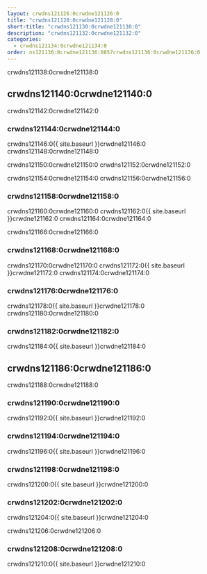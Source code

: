```yaml
---
layout: crwdns121126:0crwdne121126:0
title: "crwdns121128:0crwdne121128:0"
short-title: "crwdns121130:0crwdne121130:0"
description: "crwdns121132:0crwdne121132:0"
categories:
  - crwdns121134:0crwdne121134:0
order: ns121136:0crwdne121136:0857crwdns121136:0crwdne121136:0
---
```

crwdns121138:0crwdne121138:0

## crwdns121140:0crwdne121140:0

crwdns121142:0crwdne121142:0

### crwdns121144:0crwdne121144:0

crwdns121146:0{{ site.baseurl }}crwdne121146:0 crwdns121148:0crwdne121148:0

crwdns121150:0crwdne121150:0 crwdns121152:0crwdne121152:0

crwdns121154:0crwdne121154:0 crwdns121156:0crwdne121156:0

### crwdns121158:0crwdne121158:0

crwdns121160:0crwdne121160:0 crwdns121162:0{{ site.baseurl }}crwdne121162:0 crwdns121164:0crwdne121164:0

crwdns121166:0crwdne121166:0

### crwdns121168:0crwdne121168:0

crwdns121170:0crwdne121170:0 crwdns121172:0{{ site.baseurl }}crwdne121172:0 crwdns121174:0crwdne121174:0

### crwdns121176:0crwdne121176:0

crwdns121178:0{{ site.baseurl }}crwdne121178:0 crwdns121180:0crwdne121180:0

### crwdns121182:0crwdne121182:0

crwdns121184:0{{ site.baseurl }}crwdne121184:0

## crwdns121186:0crwdne121186:0

crwdns121188:0crwdne121188:0

### crwdns121190:0crwdne121190:0

crwdns121192:0{{ site.baseurl }}crwdne121192:0

### crwdns121194:0crwdne121194:0

crwdns121196:0{{ site.baseurl }}crwdne121196:0

### crwdns121198:0crwdne121198:0

crwdns121200:0{{ site.baseurl }}crwdne121200:0

### crwdns121202:0crwdne121202:0

crwdns121204:0{{ site.baseurl }}crwdne121204:0

crwdns121206:0crwdne121206:0

### crwdns121208:0crwdne121208:0

crwdns121210:0{{ site.baseurl }}crwdne121210:0